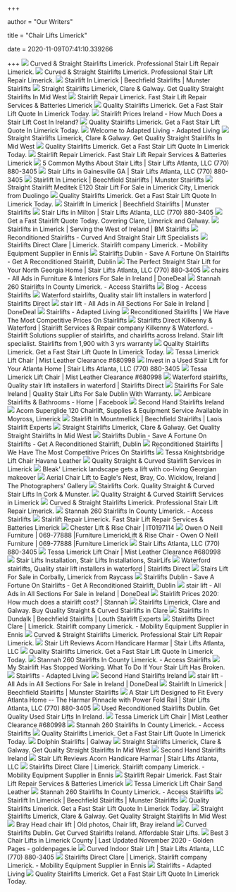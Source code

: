 +++
        
author = "Our Writers"
        
title = "Chair Lifts Limerick"
        
date = 2020-11-09T07:41:10.339266
        
+++
[ ![](https://www.modernmobility.ie/wp-content/uploads/2018/11/stairlifts-limerick-01.jpg)](https://www.modernmobility.ie/wp-content/uploads/2018/11/stairlifts-limerick-01.jpg) Curved & Straight Stairlifts Limerick. Professional Stair Lift Repair  Limerick.
[ ![](https://www.modernmobility.ie/wp-content/uploads/2018/11/chairlift-04-12.jpg)](https://www.modernmobility.ie/wp-content/uploads/2018/11/chairlift-04-12.jpg) Curved & Straight Stairlifts Limerick. Professional Stair Lift Repair  Limerick.
[ ![](https://www.beechfieldstairlifts.ie/wp-content/uploads/2019/02/stairlift-limerick.jpg)](https://www.beechfieldstairlifts.ie/wp-content/uploads/2019/02/stairlift-limerick.jpg) Stairlift In Limerick | Beechfield Stairlifts | Munster Stairlifts
[ ![](https://stairliftsireland.com/wp-content/uploads/2017/01/main1.jpg)](https://stairliftsireland.com/wp-content/uploads/2017/01/main1.jpg) Straight Stairlifts Limerick, Clare & Galway. Get Quality Straight  Stairlifts In Mid West
[ ![](https://www.stairliftrepair.ie/wp-content/uploads/2018/12/chairlifts-04.jpg)](https://www.stairliftrepair.ie/wp-content/uploads/2018/12/chairlifts-04.jpg) Stairlift Repair Limerick. Fast Stair Lift Repair Services & Batteries  Limerick
[ ![](https://www.corkstairlifts.ie/wp-content/uploads/2020/01/1.jpg)](https://www.corkstairlifts.ie/wp-content/uploads/2020/01/1.jpg) Quality Stairlifts Limerick. Get a Fast Stair Lift Quote In Limerick Today.
[ ![](https://www.modernmobility.ie/wp-content/uploads/2018/12/stairlift-prices-ireland-1.jpg)](https://www.modernmobility.ie/wp-content/uploads/2018/12/stairlift-prices-ireland-1.jpg) Stairlift Prices Ireland - How Much Does a Stair Lift Cost In Ireland?
[ ![](https://www.corkstairlifts.ie/wp-content/uploads/2020/01/2.jpg)](https://www.corkstairlifts.ie/wp-content/uploads/2020/01/2.jpg) Quality Stairlifts Limerick. Get a Fast Stair Lift Quote In Limerick Today.
[ ![](https://i2.wp.com/www.adaptedliving.ie/wp-content/uploads/2019/05/1100-style-seat-height.jpg?resize=300%2C200&ssl=1)](https://i2.wp.com/www.adaptedliving.ie/wp-content/uploads/2019/05/1100-style-seat-height.jpg?resize=300%2C200&ssl=1) Welcome to Adapted Living - Adapted Living
[ ![](https://stairliftsireland.com/wp-content/uploads/2017/01/09.jpg)](https://stairliftsireland.com/wp-content/uploads/2017/01/09.jpg) Straight Stairlifts Limerick, Clare & Galway. Get Quality Straight  Stairlifts In Mid West
[ ![](https://www.corkstairlifts.ie/wp-content/uploads/2020/03/outdoor4-1.jpg)](https://www.corkstairlifts.ie/wp-content/uploads/2020/03/outdoor4-1.jpg) Quality Stairlifts Limerick. Get a Fast Stair Lift Quote In Limerick Today.
[ ![](https://www.stairliftrepair.ie/wp-content/uploads/2018/12/stairlift-repair-limerick-01.jpg)](https://www.stairliftrepair.ie/wp-content/uploads/2018/12/stairlift-repair-limerick-01.jpg) Stairlift Repair Limerick. Fast Stair Lift Repair Services & Batteries  Limerick
[ ![](https://www.stairliftsatlantaga.com/wp-content/uploads/2017/04/elite-indoorstraight.jpg)](https://www.stairliftsatlantaga.com/wp-content/uploads/2017/04/elite-indoorstraight.jpg) 5 Common Myths About Stair Lifts | Stair Lifts Atlanta, LLC (770) 880-3405
[ ![](https://www.stairliftsatlantaga.com/wp-content/uploads/2017/01/bruno-cre-2110-curved-stairlift-stair-lift-atlanta-home-modifications.jpg)](https://www.stairliftsatlantaga.com/wp-content/uploads/2017/01/bruno-cre-2110-curved-stairlift-stair-lift-atlanta-home-modifications.jpg) Stair Lifts in Gainesville GA | Stair Lifts Atlanta, LLC (770) 880-3405
[ ![](https://www.beechfieldstairlifts.ie/wp-content/uploads/2019/02/best-stair-lift-limerick.jpg)](https://www.beechfieldstairlifts.ie/wp-content/uploads/2019/02/best-stair-lift-limerick.jpg) Stairlift In Limerick | Beechfield Stairlifts | Munster Stairlifts
[ ![](https://a0.amlimg.com/ZjVlZTQ0ZGUzODgyZTdjZjlkMmNjOTM5ZmYzN2VmNTQcAta_z0cELeYs4Z80ITIMaHR0cDovL21lZGlhLmFkc2ltZy5jb20vMjc2ZTEzYzMxZWFkNTg0ZWVlOWJiNjM3NmFlYjM3OGQ2MTcxOTIyNjY0ZmI3MWVkNDBkMjY1MDhiY2ZjNTIxZC5qcGd8fHx8fHwyMTl4MjkyfGh0dHA6Ly93d3cuYWR2ZXJ0cy5pZS9zdGF0aWMvaS93YXRlcm1hcmsucG5nfHx8.jpg)](https://a0.amlimg.com/ZjVlZTQ0ZGUzODgyZTdjZjlkMmNjOTM5ZmYzN2VmNTQcAta_z0cELeYs4Z80ITIMaHR0cDovL21lZGlhLmFkc2ltZy5jb20vMjc2ZTEzYzMxZWFkNTg0ZWVlOWJiNjM3NmFlYjM3OGQ2MTcxOTIyNjY0ZmI3MWVkNDBkMjY1MDhiY2ZjNTIxZC5qcGd8fHx8fHwyMTl4MjkyfGh0dHA6Ly93d3cuYWR2ZXJ0cy5pZS9zdGF0aWMvaS93YXRlcm1hcmsucG5nfHx8.jpg) Straight Stairlift Meditek E120 Stair Lift For Sale in Limerick City,  Limerick from Duolingo
[ ![](https://www.corkstairlifts.ie/wp-content/uploads/2020/01/3.jpg)](https://www.corkstairlifts.ie/wp-content/uploads/2020/01/3.jpg) Quality Stairlifts Limerick. Get a Fast Stair Lift Quote In Limerick Today.
[ ![](https://www.beechfieldstairlifts.ie/wp-content/uploads/2019/02/who-installs-stairlifts-limerick.jpg)](https://www.beechfieldstairlifts.ie/wp-content/uploads/2019/02/who-installs-stairlifts-limerick.jpg) Stairlift In Limerick | Beechfield Stairlifts | Munster Stairlifts
[ ![](https://www.stairliftsatlantaga.com/wp-content/uploads/2017/04/acorn-130-straight-stairlift.jpg)](https://www.stairliftsatlantaga.com/wp-content/uploads/2017/04/acorn-130-straight-stairlift.jpg) Stair Lifts in Milton | Stair Lifts Atlanta, LLC (770) 880-3405
[ ![](https://stairliftsireland.com/wp-content/uploads/2017/01/02-2.jpg)](https://stairliftsireland.com/wp-content/uploads/2017/01/02-2.jpg) Get a Fast Stairlift Quote Today. Covering Clare, Limerick and Galway.
[ ![](https://bmstairlifts.ie/stairlifts-blog/wp-content/uploads/2019/01/stairlift-prices-in-ireland.jpg)](https://bmstairlifts.ie/stairlifts-blog/wp-content/uploads/2019/01/stairlift-prices-in-ireland.jpg) Stairlifts in Limerick | Serving the West of Ireland | BM Stairlifts
[ ![](https://stairliftsaccess.com/wp-content/uploads/2018/01/narrow-stair-lift-1024x683.jpg)](https://stairliftsaccess.com/wp-content/uploads/2018/01/narrow-stair-lift-1024x683.jpg) Reconditioned Stairlifts - Curved And Straight Stair Lift Specialists
[ ![](https://lh5.googleusercontent.com/9H6hhxpotUDIrjPfOCKcPUD-XlIfkW7j7g_7SFkOu2k-BzBsDjsFPzV7iKt3REYoTUQlMzxNT9ry-hmhKg)](https://lh5.googleusercontent.com/9H6hhxpotUDIrjPfOCKcPUD-XlIfkW7j7g_7SFkOu2k-BzBsDjsFPzV7iKt3REYoTUQlMzxNT9ry-hmhKg) Stairlifts Direct Clare | Limerick. Stairlift company Limerick. - Mobility  Equipment Supplier in Ennis
[ ![](https://stairliftsaccess.com/wp-content/uploads/2020/05/bruno-elite.jpg)](https://stairliftsaccess.com/wp-content/uploads/2020/05/bruno-elite.jpg) Stairlifts Dublin - Save A Fortune On Stairlifts - Get A Reconditioned  Stairlift, Dublin
[ ![](https://www.stairliftsatlantaga.com/wp-content/uploads/2018/09/Bruno-Elite-straight-stair-lift-atlanta-georgia.jpg)](https://www.stairliftsatlantaga.com/wp-content/uploads/2018/09/Bruno-Elite-straight-stair-lift-atlanta-georgia.jpg) The Perfect Straight Stair Lift for Your North Georgia Home | Stair Lifts  Atlanta, LLC (770) 880-3405
[ ![](https://photos.donedeal.ie/ddimg/M2IyMWYyMTEyOTRmY2FlNzhhN2UzYTU0Y2Y4MzZhODdXrRn6z9OF0oXFM3EpY2CLaHR0cDovL3MzLWV1LXdlc3QtMS5hbWF6b25hd3MuY29tL2RvbmVkZWFsLmllLXBob3Rvcy9waG90b18xNjE2MjIzMjB8fHx8fHw2MDB4NDUwfHx8fHw=.jpeg)](https://photos.donedeal.ie/ddimg/M2IyMWYyMTEyOTRmY2FlNzhhN2UzYTU0Y2Y4MzZhODdXrRn6z9OF0oXFM3EpY2CLaHR0cDovL3MzLWV1LXdlc3QtMS5hbWF6b25hd3MuY29tL2RvbmVkZWFsLmllLXBob3Rvcy9waG90b18xNjE2MjIzMjB8fHx8fHw2MDB4NDUwfHx8fHw=.jpeg) chairs - All Ads in Furniture & Interiors For Sale in Ireland | DoneDeal
[ ![](https://www.access-stairlifts.ie/wp-content/uploads/2019/09/L-1.jpg)](https://www.access-stairlifts.ie/wp-content/uploads/2019/09/L-1.jpg) Stannah 260 Stairlifts In County Limerick. - Access Stairlifts
[ ![](https://www.access-stairlifts.ie/wp-content/uploads/2019/10/curved-stairlifts.jpg)](https://www.access-stairlifts.ie/wp-content/uploads/2019/10/curved-stairlifts.jpg) Blog - Access Stairlifts
[ ![](https://www.chairlifts.ie/wp-content/uploads/2019/11/400px.jpg)](https://www.chairlifts.ie/wp-content/uploads/2019/11/400px.jpg) Waterford stairlifts, Quality stair lift installers in waterford |  Stairlifts Direct
[ ![](https://photos.donedeal.ie/ddimg/YTFmZTU2MTM5Mjk1OWQ5MTUyNTE0OGI4YTNkNWU1OTGR9uJYAklLP93oQ885rXSkaHR0cDovL3MzLWV1LXdlc3QtMS5hbWF6b25hd3MuY29tL2RvbmVkZWFsLmllLXBob3Rvcy9waG90b18xNTA2NzYwNzF8fHw2MDB4NjAwfHx8fHx8fHw=.jpeg)](https://photos.donedeal.ie/ddimg/YTFmZTU2MTM5Mjk1OWQ5MTUyNTE0OGI4YTNkNWU1OTGR9uJYAklLP93oQ885rXSkaHR0cDovL3MzLWV1LXdlc3QtMS5hbWF6b25hd3MuY29tL2RvbmVkZWFsLmllLXBob3Rvcy9waG90b18xNTA2NzYwNzF8fHw2MDB4NjAwfHx8fHx8fHw=.jpeg) stair lift - All Ads in All Sections For Sale in Ireland | DoneDeal
[ ![](https://i1.wp.com/www.adaptedliving.ie/wp-content/uploads/2011/09/stairlift-home.jpg?fit=1500%2C700&ssl=1)](https://i1.wp.com/www.adaptedliving.ie/wp-content/uploads/2011/09/stairlift-home.jpg?fit=1500%2C700&ssl=1) Stairlifts - Adapted Living
[ ![](https://mobilitymojo.ie/wp-content/uploads/2020/08/Bruno-Elite-Curved.jpg)](https://mobilitymojo.ie/wp-content/uploads/2020/08/Bruno-Elite-Curved.jpg) Reconditioned Stairlifts | We Have The Most Competitive Prices On Stairlifts
[ ![](https://lh3.googleusercontent.com/WKQdNbv8pAKl_FBMtftFa6anTj96GhbnvGBYaLzWey43jkUa1Dn-YbtFjpMp2P0LP-x_1wZ8=w1080-h608-p-no-v0)](https://lh3.googleusercontent.com/WKQdNbv8pAKl_FBMtftFa6anTj96GhbnvGBYaLzWey43jkUa1Dn-YbtFjpMp2P0LP-x_1wZ8=w1080-h608-p-no-v0) Stairlifts Direct Kilkenny & Waterford | Stairlift Services & Repair  company Kilkenny & Waterford. - Stairlift Solutions supplier of stairlifts,  and chairlifts across Ireland. Stair lift specialist. Stairlifts from 1,900  with 3 yrs warranty
[ ![](https://www.corkstairlifts.ie/wp-content/uploads/2020/01/front-on-stairlift-1.png)](https://www.corkstairlifts.ie/wp-content/uploads/2020/01/front-on-stairlift-1.png) Quality Stairlifts Limerick. Get a Fast Stair Lift Quote In Limerick Today.
[ ![](https://www.aus-furniture.com.au/media/catalog/product/cache/3/image/1200x/040ec09b1e35df139433887a97daa66f/c/o/cork_limerick_galway_lift_mist_2.jpg)](https://www.aus-furniture.com.au/media/catalog/product/cache/3/image/1200x/040ec09b1e35df139433887a97daa66f/c/o/cork_limerick_galway_lift_mist_2.jpg) Tessa Limerick Lift Chair | Mist Leather Clearance #680998
[ ![](https://www.stairliftsatlantaga.com/wp-content/uploads/2017/02/elan-rotate-top-stairs1.jpg?w=300)](https://www.stairliftsatlantaga.com/wp-content/uploads/2017/02/elan-rotate-top-stairs1.jpg?w=300) Invest in a Used Stair Lift for Your Atlanta Home | Stair Lifts Atlanta,  LLC (770) 880-3405
[ ![](https://www.aus-furniture.com.au/media/catalog/product/cache/3/image/1200x/040ec09b1e35df139433887a97daa66f/l/i/limerick3_1_1_1.jpg)](https://www.aus-furniture.com.au/media/catalog/product/cache/3/image/1200x/040ec09b1e35df139433887a97daa66f/l/i/limerick3_1_1_1.jpg) Tessa Limerick Lift Chair | Mist Leather Clearance #680998
[ ![](https://www.chairlifts.ie/wp-content/uploads/2019/11/HomeGlide_Unfolded.jpg)](https://www.chairlifts.ie/wp-content/uploads/2019/11/HomeGlide_Unfolded.jpg) Waterford stairlifts, Quality stair lift installers in waterford |  Stairlifts Direct
[ ![](https://www.modernmobility.ie/wp-content/uploads/2019/10/stair-lifts-for-sale.jpg)](https://www.modernmobility.ie/wp-content/uploads/2019/10/stair-lifts-for-sale.jpg) Stairlifts For Sale Ireland | Quality Stair Lifts For Sale Dublin With  Warranty.
[ ![](https://lookaside.fbsbx.com/lookaside/crawler/media/?media_id=844600295877236)](https://lookaside.fbsbx.com/lookaside/crawler/media/?media_id=844600295877236) Ambicare Stairlifts & Bathrooms - Home | Facebook
[ ![](https://bmstairlifts.ie/stairlifts-blog/wp-content/uploads/2015/08/secondhand-stair-lift.png)](https://bmstairlifts.ie/stairlifts-blog/wp-content/uploads/2015/08/secondhand-stair-lift.png) Second Hand Stairlifts Ireland
[ ![](https://a1.amlimg.com/MTg5ZDc4MDdhMzY1ZTQ2NmM1NDhkOGIzODNlMjEyZGL3x601lXFNfjcFkDCB11g5aHR0cDovL21lZGlhLmFkc2ltZy5jb20vY2JmNDhmYTU4NmUwOGI1ZmQ5YTlmYTY2MzUzMmQ5MDMzYWExMTkxMTlkZDBhMDQ4ZWRjNDU0Yzg2YTMzNDY2Yi5qcGd8fHx8fHw1Nzd4NDM3fGh0dHA6Ly93d3cuYWR2ZXJ0cy5pZS9zdGF0aWMvaS93YXRlcm1hcmsucG5nfHx8.jpg)](https://a1.amlimg.com/MTg5ZDc4MDdhMzY1ZTQ2NmM1NDhkOGIzODNlMjEyZGL3x601lXFNfjcFkDCB11g5aHR0cDovL21lZGlhLmFkc2ltZy5jb20vY2JmNDhmYTU4NmUwOGI1ZmQ5YTlmYTY2MzUzMmQ5MDMzYWExMTkxMTlkZDBhMDQ4ZWRjNDU0Yzg2YTMzNDY2Yi5qcGd8fHx8fHw1Nzd4NDM3fGh0dHA6Ly93d3cuYWR2ZXJ0cy5pZS9zdGF0aWMvaS93YXRlcm1hcmsucG5nfHx8.jpg) Acorn Superglide 120 Chairlift, Supplies & Equipment Service Available in  Moyross, Limerick
[ ![](https://www.beechfieldstairlifts.ie/wp-content/uploads/2019/08/handicare-stair-lift-laois-e1567163940821.jpg)](https://www.beechfieldstairlifts.ie/wp-content/uploads/2019/08/handicare-stair-lift-laois-e1567163940821.jpg) Stairlift In Mountmellick | Beechfield Stairlifts | Laois Stairlift Experts
[ ![](https://stairliftsireland.com/wp-content/uploads/2017/01/07.jpg)](https://stairliftsireland.com/wp-content/uploads/2017/01/07.jpg) Straight Stairlifts Limerick, Clare & Galway. Get Quality Straight  Stairlifts In Mid West
[ ![](https://stairliftsaccess.com/wp-content/uploads/2020/07/narrow-stair-lift.jpg)](https://stairliftsaccess.com/wp-content/uploads/2020/07/narrow-stair-lift.jpg) Stairlifts Dublin - Save A Fortune On Stairlifts - Get A Reconditioned  Stairlift, Dublin
[ ![](https://mobilitymojo.ie/wp-content/uploads/elementor/thumbs/straight-stair-lift-ashbourne-meath-ott8ap5yleqesa7jng485ijimhte14tb1lrutaffxs.jpg)](https://mobilitymojo.ie/wp-content/uploads/elementor/thumbs/straight-stair-lift-ashbourne-meath-ott8ap5yleqesa7jng485ijimhte14tb1lrutaffxs.jpg) Reconditioned Stairlifts | We Have The Most Competitive Prices On Stairlifts
[ ![](https://www.aus-furniture.com.au/media/catalog/product/cache/3/small_image/280x/9df78eab33525d08d6e5fb8d27136e95/t/e/tessa_limerick_lift_chair_brown_leather_clearance_680997.jpg)](https://www.aus-furniture.com.au/media/catalog/product/cache/3/small_image/280x/9df78eab33525d08d6e5fb8d27136e95/t/e/tessa_limerick_lift_chair_brown_leather_clearance_680997.jpg) Tessa Knightsbridge Lift Chair Havana Leather
[ ![](https://stairliftsplus.ie/wp-content/uploads/2018/03/1a-5.jpg)](https://stairliftsplus.ie/wp-content/uploads/2018/03/1a-5.jpg) Quality Straight & Curved Stairlift Services in Limerick
[ ![](https://www.irishtimes.com/polopoly_fs/1.4303437.1594656540!/image/image.jpg_gen/derivatives/landscape_620/image.jpg)](https://www.irishtimes.com/polopoly_fs/1.4303437.1594656540!/image/image.jpg_gen/derivatives/landscape_620/image.jpg) Bleak' Limerick landscape gets a lift with co-living Georgian makeover
[ ![](https://thephotographersgallery.org.uk/sites/default/files/Aerial%20Chair%20Lift%20to%20Eagle%E2%80%99s%20Nest%2C%20Bray%2C%20Co.%20Wicklow%2C%20Ireland.jpg)](https://thephotographersgallery.org.uk/sites/default/files/Aerial%20Chair%20Lift%20to%20Eagle%E2%80%99s%20Nest%2C%20Bray%2C%20Co.%20Wicklow%2C%20Ireland.jpg) Aerial Chair Lift to Eagle's Nest, Bray, Co. Wicklow, Ireland | The  Photographers' Gallery
[ ![](https://www.corkstairlifts.ie/wp-content/uploads/2020/02/Horizon-photo-3.jpg)](https://www.corkstairlifts.ie/wp-content/uploads/2020/02/Horizon-photo-3.jpg) Stairlifts Cork. Quality Straight & Curved Stair Lifts In Cork & Munster.
[ ![](https://stairliftsplus.ie/wp-content/uploads/2018/03/levant4.jpeg)](https://stairliftsplus.ie/wp-content/uploads/2018/03/levant4.jpeg) Quality Straight & Curved Stairlift Services in Limerick
[ ![](https://www.modernmobility.ie/wp-content/uploads/2018/11/stair-lifts-limerick-03.jpg)](https://www.modernmobility.ie/wp-content/uploads/2018/11/stair-lifts-limerick-03.jpg) Curved & Straight Stairlifts Limerick. Professional Stair Lift Repair  Limerick.
[ ![](https://www.access-stairlifts.ie/wp-content/uploads/2019/09/L-7.jpg)](https://www.access-stairlifts.ie/wp-content/uploads/2019/09/L-7.jpg) Stannah 260 Stairlifts In County Limerick. - Access Stairlifts
[ ![](https://www.stairliftrepair.ie/wp-content/uploads/2018/12/stair-lift-repair-03.jpg)](https://www.stairliftrepair.ie/wp-content/uploads/2018/12/stair-lift-repair-03.jpg) Stairlift Repair Limerick. Fast Stair Lift Repair Services & Batteries  Limerick
[ ![](https://www.caseys.ie/media/00/23/af/1603879567/IT0197114-001.JPG)](https://www.caseys.ie/media/00/23/af/1603879567/IT0197114-001.JPG) Chester Lift & Rise Chair | IT0197114
[ ![](http://owenoneillfurniture.com/wp-content/uploads/2019/08/Image-4-lift-and-rise-403x480.png)](http://owenoneillfurniture.com/wp-content/uploads/2019/08/Image-4-lift-and-rise-403x480.png) Owen O Neill Furniture | 069-77888 |Furniture LimerickLift & Rise Chair -  Owen O Neill Furniture | 069-77888 |Furniture Limerick
[ ![](https://www.stairliftsatlantaga.com/wp-content/uploads/2019/10/xclusive-stair-lift-continuous-charge-handicare-1.jpg)](https://www.stairliftsatlantaga.com/wp-content/uploads/2019/10/xclusive-stair-lift-continuous-charge-handicare-1.jpg) Stair Lifts Atlanta, LLC (770) 880-3405
[ ![](https://www.aus-furniture.com.au/media/catalog/product/cache/3/image/1200x/040ec09b1e35df139433887a97daa66f/l/i/limerick2_1_1_1.jpg)](https://www.aus-furniture.com.au/media/catalog/product/cache/3/image/1200x/040ec09b1e35df139433887a97daa66f/l/i/limerick2_1_1_1.jpg) Tessa Limerick Lift Chair | Mist Leather Clearance #680998
[ ![](https://bmstairlifts.ie/stairlifts-blog/wp-content/uploads/2020/03/covid-19-bm-stairlifts-featured-img-2-510x510.jpg)](https://bmstairlifts.ie/stairlifts-blog/wp-content/uploads/2020/03/covid-19-bm-stairlifts-featured-img-2-510x510.jpg) Stair Lifts Installation, Stair Lifts Installations, StairLifs
[ ![](https://www.chairlifts.ie/wp-content/uploads/2019/11/appolo-5-600x400.jpg)](https://www.chairlifts.ie/wp-content/uploads/2019/11/appolo-5-600x400.jpg) Waterford stairlifts, Quality stair lift installers in waterford |  Stairlifts Direct
[ ![](https://a1.amlimg.com/ODQzODEyZmYwMjRmNDdiZDkwZDA5MTRjNzMxNzQzNmZn3PjOdxx-Oe-v6ikxWgRqaHR0cDovL21lZGlhLmFkc2ltZy5jb20vY2Q2ZDg5MDI3MjgzMzJhOWM1MzA0ZWI0MDZmZGU0MDQ5MDcxNTg4MDBmNTQ3MjQzMTFmMmE5N2U0MjFjNmExYy5qcGd8fHx8fHwyMTl4MjkyfGh0dHA6Ly93d3cuYWR2ZXJ0cy5pZS9zdGF0aWMvaS93YXRlcm1hcmsucG5nfHx8.jpg)](https://a1.amlimg.com/ODQzODEyZmYwMjRmNDdiZDkwZDA5MTRjNzMxNzQzNmZn3PjOdxx-Oe-v6ikxWgRqaHR0cDovL21lZGlhLmFkc2ltZy5jb20vY2Q2ZDg5MDI3MjgzMzJhOWM1MzA0ZWI0MDZmZGU0MDQ5MDcxNTg4MDBmNTQ3MjQzMTFmMmE5N2U0MjFjNmExYy5qcGd8fHx8fHwyMTl4MjkyfGh0dHA6Ly93d3cuYWR2ZXJ0cy5pZS9zdGF0aWMvaS93YXRlcm1hcmsucG5nfHx8.jpg) Stairs Lift For Sale in Corbally, Limerick from Raycass
[ ![](https://stairliftsaccess.com/wp-content/uploads/2020/07/reconditioned-stair-lift.jpg)](https://stairliftsaccess.com/wp-content/uploads/2020/07/reconditioned-stair-lift.jpg) Stairlifts Dublin - Save A Fortune On Stairlifts - Get A Reconditioned  Stairlift, Dublin
[ ![](https://photos.donedeal.ie/ddimg/NWM4ZTlmYTk2OTQ0YjI5M2FlZTU1ZGU0NTYwZTZlOWMYiP8HmfMiHd8oMZNL1L_paHR0cDovL3MzLWV1LXdlc3QtMS5hbWF6b25hd3MuY29tL2RvbmVkZWFsLmllLXBob3Rvcy9waG90b18xNTg5MzEzMzV8fHwxMjAweDEyMDB8fHx8fHx8fA==.jpeg)](https://photos.donedeal.ie/ddimg/NWM4ZTlmYTk2OTQ0YjI5M2FlZTU1ZGU0NTYwZTZlOWMYiP8HmfMiHd8oMZNL1L_paHR0cDovL3MzLWV1LXdlc3QtMS5hbWF6b25hd3MuY29tL2RvbmVkZWFsLmllLXBob3Rvcy9waG90b18xNTg5MzEzMzV8fHwxMjAweDEyMDB8fHx8fHx8fA==.jpeg) stair lift - All Ads in All Sections For Sale in Ireland | DoneDeal
[ ![](https://www.stannah-stairlifts.com/wp-content/uploads/2018/06/straight-stairlift-price.jpg)](https://www.stannah-stairlifts.com/wp-content/uploads/2018/06/straight-stairlift-price.jpg) Stairlift Prices 2020: How much does a stairlift cost? | Stannah
[ ![](https://stairliftsireland.com/wp-content/uploads/2015/02/curved.jpg)](https://stairliftsireland.com/wp-content/uploads/2015/02/curved.jpg) Stairlifts Limerick, Clare and Galway. Buy Quality Straight & Curved  Stairlifts in Clare
[ ![](https://www.beechfieldstairlifts.ie/wp-content/uploads/2019/08/stairlift-in-dundlak-louth-e1565277312442.jpg)](https://www.beechfieldstairlifts.ie/wp-content/uploads/2019/08/stairlift-in-dundlak-louth-e1565277312442.jpg) Stairlifts In Dundalk | Beechfield Stairlifts | Louth Stairlift Experts
[ ![](https://lh3.googleusercontent.com/p/AF1QipPvg6UIAGYEpBm8LU_Yl_RkABP4nec2WscsOtiJ=s1280-p-no-v1)](https://lh3.googleusercontent.com/p/AF1QipPvg6UIAGYEpBm8LU_Yl_RkABP4nec2WscsOtiJ=s1280-p-no-v1) Stairlifts Direct Clare | Limerick. Stairlift company Limerick. - Mobility  Equipment Supplier in Ennis
[ ![](https://www.modernmobility.ie/wp-content/uploads/2018/11/stairlift-repair-limerick-02.jpg)](https://www.modernmobility.ie/wp-content/uploads/2018/11/stairlift-repair-limerick-02.jpg) Curved & Straight Stairlifts Limerick. Professional Stair Lift Repair  Limerick.
[ ![](https://www.stairliftsatlantaga.com/wp-content/uploads/2019/09/stair-lift-reviews-handicare-freecurve-stair-lift-panda-seat.jpg)](https://www.stairliftsatlantaga.com/wp-content/uploads/2019/09/stair-lift-reviews-handicare-freecurve-stair-lift-panda-seat.jpg) Stair Lift Reviews Acorn Handicare Harmar | Stair Lifts Atlanta, LLC
[ ![](https://www.corkstairlifts.ie/wp-content/uploads/2020/01/4.jpg)](https://www.corkstairlifts.ie/wp-content/uploads/2020/01/4.jpg) Quality Stairlifts Limerick. Get a Fast Stair Lift Quote In Limerick Today.
[ ![](https://www.access-stairlifts.ie/wp-content/uploads/2019/09/L-4.jpg)](https://www.access-stairlifts.ie/wp-content/uploads/2019/09/L-4.jpg) Stannah 260 Stairlifts In County Limerick. - Access Stairlifts
[ ![](https://www.stairliftrepair.ie/wp-content/uploads/2018/12/stair-lift-repair.jpg)](https://www.stairliftrepair.ie/wp-content/uploads/2018/12/stair-lift-repair.jpg) My Stairlift Has Stopped Working. What To Do If Your Stair Lift Has Broken.
[ ![](https://i2.wp.com/www.adaptedliving.ie/wp-content/uploads/2019/05/1100-style.jpg?resize=200%2C300&ssl=1)](https://i2.wp.com/www.adaptedliving.ie/wp-content/uploads/2019/05/1100-style.jpg?resize=200%2C300&ssl=1) Stairlifts - Adapted Living
[ ![](https://bmstairlifts.ie/stairlifts-blog/wp-content/uploads/2020/03/cropped-BM-Stairlifts-logo.jpg)](https://bmstairlifts.ie/stairlifts-blog/wp-content/uploads/2020/03/cropped-BM-Stairlifts-logo.jpg) Second Hand Stairlifts Ireland
[ ![](https://photos.donedeal.ie/ddimg/NDQ5ZDY5Njc4N2Y5NmE2ZmYwNTM5MmU4YWZhYTZhNjhISRiTI7swUxUey0ayhQJnaHR0cDovL3MzLWV1LXdlc3QtMS5hbWF6b25hd3MuY29tL2RvbmVkZWFsLmllLXBob3Rvcy9waG90b18xNTg4MTExNDZ8fHx8fHw2MDB4NDUwfHx8fHw=.jpeg)](https://photos.donedeal.ie/ddimg/NDQ5ZDY5Njc4N2Y5NmE2ZmYwNTM5MmU4YWZhYTZhNjhISRiTI7swUxUey0ayhQJnaHR0cDovL3MzLWV1LXdlc3QtMS5hbWF6b25hd3MuY29tL2RvbmVkZWFsLmllLXBob3Rvcy9waG90b18xNTg4MTExNDZ8fHx8fHw2MDB4NDUwfHx8fHw=.jpeg) stair lift - All Ads in All Sections For Sale in Ireland | DoneDeal
[ ![](https://www.beechfieldstairlifts.ie/wp-content/uploads/2019/02/curved-stairlift-limerick.jpg)](https://www.beechfieldstairlifts.ie/wp-content/uploads/2019/02/curved-stairlift-limerick.jpg) Stairlift In Limerick | Beechfield Stairlifts | Munster Stairlifts
[ ![](https://www.stairliftsatlantaga.com/wp-content/uploads/2012/02/harmar-pinnacle-folding-stair-lift.jpg)](https://www.stairliftsatlantaga.com/wp-content/uploads/2012/02/harmar-pinnacle-folding-stair-lift.jpg) A Stair Lift Designed to Fit Every Atlanta Home -- The Harmar Pinnacle with  Power Fold Rail | Stair Lifts Atlanta, LLC (770) 880-3405
[ ![](https://www.modernmobility.ie/wp-content/uploads/2018/11/reconditioned-stairlift-1.jpg)](https://www.modernmobility.ie/wp-content/uploads/2018/11/reconditioned-stairlift-1.jpg) Used Reconditioned Stairlifts Dublin. Get Quality Used Stair Lifts In  Ireland.
[ ![](https://www.aus-furniture.com.au/media/catalog/product/cache/3/image/9df78eab33525d08d6e5fb8d27136e95/w/p/wp_20171004_10_28_21_pro_3.jpg)](https://www.aus-furniture.com.au/media/catalog/product/cache/3/image/9df78eab33525d08d6e5fb8d27136e95/w/p/wp_20171004_10_28_21_pro_3.jpg) Tessa Limerick Lift Chair | Mist Leather Clearance #680998
[ ![](https://www.access-stairlifts.ie/wp-content/uploads/2019/09/L-3.jpg)](https://www.access-stairlifts.ie/wp-content/uploads/2019/09/L-3.jpg) Stannah 260 Stairlifts In County Limerick. - Access Stairlifts
[ ![](https://www.corkstairlifts.ie/wp-content/uploads/2020/03/outdoor5-1.jpg)](https://www.corkstairlifts.ie/wp-content/uploads/2020/03/outdoor5-1.jpg) Quality Stairlifts Limerick. Get a Fast Stair Lift Quote In Limerick Today.
[ ![](https://www.dolphinstairlifts.net/uploads/szqlGtON/737x0_555x0/logomic_srcset-large.png)](https://www.dolphinstairlifts.net/uploads/szqlGtON/737x0_555x0/logomic_srcset-large.png) Dolphin Stairlifts | Galway
[ ![](https://stairliftsireland.com/wp-content/uploads/2017/01/05.jpg)](https://stairliftsireland.com/wp-content/uploads/2017/01/05.jpg) Straight Stairlifts Limerick, Clare & Galway. Get Quality Straight  Stairlifts In Mid West
[ ![](https://bmstairlifts.ie/stairlifts-blog/wp-content/uploads/2015/06/otolift-stairlifts.jpg)](https://bmstairlifts.ie/stairlifts-blog/wp-content/uploads/2015/06/otolift-stairlifts.jpg) Second Hand Stairlifts Ireland
[ ![](https://www.stairliftsatlantaga.com/wp-content/uploads/2019/09/cropped-stair-lift-reviews-handicare-freecurve-stair-lift-panda-seat.jpg)](https://www.stairliftsatlantaga.com/wp-content/uploads/2019/09/cropped-stair-lift-reviews-handicare-freecurve-stair-lift-panda-seat.jpg) Stair Lift Reviews Acorn Handicare Harmar | Stair Lifts Atlanta, LLC
[ ![](https://lh3.googleusercontent.com/ByrXCN92LN4yyFvKLceSWgPGDxWYNRmkZHoKpTQf7ydml-APOF-W_8UkzIboIVa9Tc-m1BsXsdPIhRf7kQ=w768-h768-n-o-v1)](https://lh3.googleusercontent.com/ByrXCN92LN4yyFvKLceSWgPGDxWYNRmkZHoKpTQf7ydml-APOF-W_8UkzIboIVa9Tc-m1BsXsdPIhRf7kQ=w768-h768-n-o-v1) Stairlifts Direct Clare | Limerick. Stairlift company Limerick. - Mobility  Equipment Supplier in Ennis
[ ![](https://www.stairliftrepair.ie/wp-content/uploads/2018/12/stairlift-repair-services-02.jpg)](https://www.stairliftrepair.ie/wp-content/uploads/2018/12/stairlift-repair-services-02.jpg) Stairlift Repair Limerick. Fast Stair Lift Repair Services & Batteries  Limerick
[ ![](https://www.aus-furniture.com.au/skin/frontend/rwd/ausfurni/images/sold_product.png)](https://www.aus-furniture.com.au/skin/frontend/rwd/ausfurni/images/sold_product.png) Tessa Limerick Lift Chair Sand Leather
[ ![](https://www.access-stairlifts.ie/wp-content/uploads/2019/09/L-5.jpg)](https://www.access-stairlifts.ie/wp-content/uploads/2019/09/L-5.jpg) Stannah 260 Stairlifts In County Limerick. - Access Stairlifts
[ ![](https://www.beechfieldstairlifts.ie/wp-content/uploads/2019/02/curved-stairlift-in-limerick.jpg)](https://www.beechfieldstairlifts.ie/wp-content/uploads/2019/02/curved-stairlift-in-limerick.jpg) Stairlift In Limerick | Beechfield Stairlifts | Munster Stairlifts
[ ![](https://www.corkstairlifts.ie/wp-content/uploads/2020/03/outdoor1-1.jpg)](https://www.corkstairlifts.ie/wp-content/uploads/2020/03/outdoor1-1.jpg) Quality Stairlifts Limerick. Get a Fast Stair Lift Quote In Limerick Today.
[ ![](https://stairliftsireland.com/wp-content/uploads/2017/01/08.jpg)](https://stairliftsireland.com/wp-content/uploads/2017/01/08.jpg) Straight Stairlifts Limerick, Clare & Galway. Get Quality Straight  Stairlifts In Mid West
[ ![](https://i.pinimg.com/originals/32/36/4a/32364a63d057fad6b3241bfa92af4d37.jpg)](https://i.pinimg.com/originals/32/36/4a/32364a63d057fad6b3241bfa92af4d37.jpg) Bray Head chair lift | Old photos, Chair lift, Bray ireland
[ ![](https://www.modernmobility.ie/wp-content/uploads/2019/04/curved-stair-lifts-ireland.jpg)](https://www.modernmobility.ie/wp-content/uploads/2019/04/curved-stair-lifts-ireland.jpg) Curved Stairlifts Dublin. Get Curved Stairlifts Ireland. Affordable Stair  Lifts.
[ ![](https://img.goldenpages.ie/25183.png)](https://img.goldenpages.ie/25183.png) Best 3 Chair Lifts in Limerick County | Last Updated November 2020 - Golden  Pages - goldenpages.ie
[ ![](https://www.stairliftsatlantaga.com/wp-content/uploads/2017/01/bruno-elite-6-1.jpg?w=300)](https://www.stairliftsatlantaga.com/wp-content/uploads/2017/01/bruno-elite-6-1.jpg?w=300) Curved Indoor Stair Lift | Stair Lifts Atlanta, LLC (770) 880-3405
[ ![](https://lh3.googleusercontent.com/p/AF1QipMI1aTYjyu5b1BtSCgOribJhX2hRM-EUxZNW6tu=s1280-p-no-v1)](https://lh3.googleusercontent.com/p/AF1QipMI1aTYjyu5b1BtSCgOribJhX2hRM-EUxZNW6tu=s1280-p-no-v1) Stairlifts Direct Clare | Limerick. Stairlift company Limerick. - Mobility  Equipment Supplier in Ennis
[ ![](https://i0.wp.com/www.adaptedliving.ie/wp-content/uploads/2011/09/Stairlift-image-old-people1.jpg?resize=150%2C150&ssl=1)](https://i0.wp.com/www.adaptedliving.ie/wp-content/uploads/2011/09/Stairlift-image-old-people1.jpg?resize=150%2C150&ssl=1) Stairlifts - Adapted Living
[ ![](https://www.corkstairlifts.ie/wp-content/uploads/2020/03/outdoor3-1.jpg)](https://www.corkstairlifts.ie/wp-content/uploads/2020/03/outdoor3-1.jpg) Quality Stairlifts Limerick. Get a Fast Stair Lift Quote In Limerick Today.

